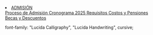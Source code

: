 <li class="nav-item dropdown">
                        <a class="nav-link dropdown-toggle" href="#" data-bs-toggle="dropdown">
                            <i class="fas fa-door-open"></i>
                            ADMISIÓN
                        </a>
                        <div class="dropdown-menu">
                            <a class="dropdown-item" href="#proceso">
                                <i class="fas fa-info-circle"></i>
                                Proceso de Admisión
                            </a>
                            <a class="dropdown-item" href="#cronograma">
                                <i class="fas fa-calendar-alt"></i>
                                Cronograma 2025
                            </a>
                            <a class="dropdown-item" href="#requisitos">
                                <i class="fas fa-file-alt"></i>
                                Requisitos
                            </a>
                            <a class="dropdown-item" href="#costos">
                                <i class="fas fa-dollar-sign"></i>
                                Costos y Pensiones
                            </a>
                            <a class="dropdown-item" href="#becas">
                                <i class="fas fa-hand-holding-usd"></i>
                                Becas y Descuentos
                            </a>
                        </div>
                    </li>

font-family: "Lucida Calligraphy", "Lucida Handwriting", cursive;